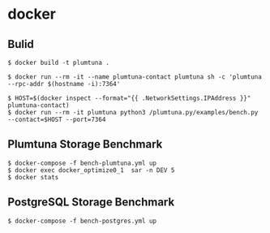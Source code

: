 docker
======

Bulid
-----

```console
$ docker build -t plumtuna .

$ docker run --rm -it --name plumtuna-contact plumtuna sh -c 'plumtuna --rpc-addr $(hostname -i):7364'

$ HOST=$(docker inspect --format="{{ .NetworkSettings.IPAddress }}" plumtuna-contact)
$ docker run --rm -it plumtuna python3 /plumtuna.py/examples/bench.py --contact=$HOST --port=7364
```

Plumtuna Storage Benchmark
--------------------------

```console
$ docker-compose -f bench-plumtuna.yml up
$ docker exec docker_optimize0_1  sar -n DEV 5
$ docker stats
```

PostgreSQL Storage Benchmark
----------------------------

```console
$ docker-compose -f bench-postgres.yml up
```
